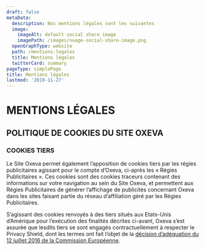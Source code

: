 ```yaml
---
draft: false
metaData:
  description: Nos mentions légales sont les suivantes
  image:
    imageAlt: default social share image
    imagePath: /images/nuage-social-share-image.png
  openGraphType: website
  path: /mentions-legales
  title: Mentions légales
  twitterCard: summary
pageType: simplePage
title: Mentions légales
lastmod: '2019-11-27'
---
```

# MENTIONS LÉGALES

## POLITIQUE DE COOKIES DU SITE OXEVA

### COOKIES TIERS

Le Site Oxeva permet également l’apposition de cookies tiers par les régies publicitaires agissant pour le compte d’Oxeva, ci-après les « Régies Publicitaires ». Ces cookies sont des cookies traceurs contenant des informations sur votre navigation au sein du Site Oxeva, et permettent aux Régies Publicitaires de générer l’affichage de publicités concernant Oxeva dans les sites faisant partie du réseau d’affiliation géré par les Régies Publicitaires.



S’agissant des cookies renvoyés à des tiers situés aux Etats-Unis d’Amérique pour l’exécution des finalités décrites ci-avant, Oxeva s’est assurée que lesdits tiers se sont engagés contractuellement à respecter le Privacy Shield, dont les termes ont fait l’objet de la [décision d’adéquation du 12 juillet 2016 de la Commission Européenne](https://eur-lex.europa.eu/legal-content/FR/TXT/?uri=CELEX%3A32016D1250).
